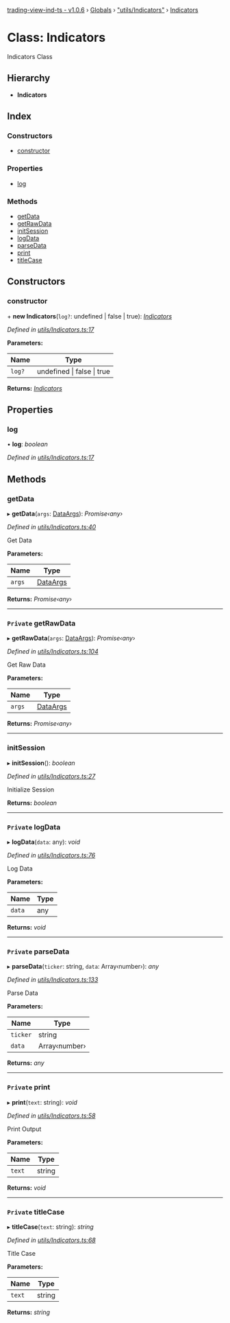 [trading-view-ind-ts - v1.0.6](../README.md) › [Globals](../globals.md) › ["utils/Indicators"](../modules/_utils_indicators_.md) › [Indicators](_utils_indicators_.indicators.md)

# Class: Indicators

Indicators Class

## Hierarchy

* **Indicators**

## Index

### Constructors

* [constructor](_utils_indicators_.indicators.md#constructor)

### Properties

* [log](_utils_indicators_.indicators.md#log)

### Methods

* [getData](_utils_indicators_.indicators.md#getdata)
* [getRawData](_utils_indicators_.indicators.md#private-getrawdata)
* [initSession](_utils_indicators_.indicators.md#initsession)
* [logData](_utils_indicators_.indicators.md#private-logdata)
* [parseData](_utils_indicators_.indicators.md#private-parsedata)
* [print](_utils_indicators_.indicators.md#private-print)
* [titleCase](_utils_indicators_.indicators.md#private-titlecase)

## Constructors

###  constructor

\+ **new Indicators**(`log?`: undefined | false | true): *[Indicators](_utils_indicators_.indicators.md)*

*Defined in [utils/Indicators.ts:17](https://github.com/edmundpf/trading-view-ind-ts/blob/8d62b33/src/utils/Indicators.ts#L17)*

**Parameters:**

Name | Type |
------ | ------ |
`log?` | undefined &#124; false &#124; true |

**Returns:** *[Indicators](_utils_indicators_.indicators.md)*

## Properties

###  log

• **log**: *boolean*

*Defined in [utils/Indicators.ts:17](https://github.com/edmundpf/trading-view-ind-ts/blob/8d62b33/src/utils/Indicators.ts#L17)*

## Methods

###  getData

▸ **getData**(`args`: [DataArgs](../interfaces/_utils_types_.dataargs.md)): *Promise‹any›*

*Defined in [utils/Indicators.ts:40](https://github.com/edmundpf/trading-view-ind-ts/blob/8d62b33/src/utils/Indicators.ts#L40)*

Get Data

**Parameters:**

Name | Type |
------ | ------ |
`args` | [DataArgs](../interfaces/_utils_types_.dataargs.md) |

**Returns:** *Promise‹any›*

___

### `Private` getRawData

▸ **getRawData**(`args`: [DataArgs](../interfaces/_utils_types_.dataargs.md)): *Promise‹any›*

*Defined in [utils/Indicators.ts:104](https://github.com/edmundpf/trading-view-ind-ts/blob/8d62b33/src/utils/Indicators.ts#L104)*

Get Raw Data

**Parameters:**

Name | Type |
------ | ------ |
`args` | [DataArgs](../interfaces/_utils_types_.dataargs.md) |

**Returns:** *Promise‹any›*

___

###  initSession

▸ **initSession**(): *boolean*

*Defined in [utils/Indicators.ts:27](https://github.com/edmundpf/trading-view-ind-ts/blob/8d62b33/src/utils/Indicators.ts#L27)*

Initialize Session

**Returns:** *boolean*

___

### `Private` logData

▸ **logData**(`data`: any): *void*

*Defined in [utils/Indicators.ts:76](https://github.com/edmundpf/trading-view-ind-ts/blob/8d62b33/src/utils/Indicators.ts#L76)*

Log Data

**Parameters:**

Name | Type |
------ | ------ |
`data` | any |

**Returns:** *void*

___

### `Private` parseData

▸ **parseData**(`ticker`: string, `data`: Array‹number›): *any*

*Defined in [utils/Indicators.ts:133](https://github.com/edmundpf/trading-view-ind-ts/blob/8d62b33/src/utils/Indicators.ts#L133)*

Parse Data

**Parameters:**

Name | Type |
------ | ------ |
`ticker` | string |
`data` | Array‹number› |

**Returns:** *any*

___

### `Private` print

▸ **print**(`text`: string): *void*

*Defined in [utils/Indicators.ts:58](https://github.com/edmundpf/trading-view-ind-ts/blob/8d62b33/src/utils/Indicators.ts#L58)*

Print Output

**Parameters:**

Name | Type |
------ | ------ |
`text` | string |

**Returns:** *void*

___

### `Private` titleCase

▸ **titleCase**(`text`: string): *string*

*Defined in [utils/Indicators.ts:68](https://github.com/edmundpf/trading-view-ind-ts/blob/8d62b33/src/utils/Indicators.ts#L68)*

Title Case

**Parameters:**

Name | Type |
------ | ------ |
`text` | string |

**Returns:** *string*

